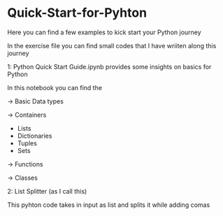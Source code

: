 # Quick-Start-for-Pyhton
Here you can find a few examples to kick start your Python journey

In the exercise file you can find small codes that I have wriiten along this journey

1: Python Quick Start Guide.ipynb provides some insights on basics for Python

In this notebook you can find the 

-> Basic Data types

-> Containers

 * Lists
 * Dictionaries
 * Tuples
 * Sets
 
-> Functions

-> Classes

2: List Splitter (as I call this)
    
This pyhton code takes in input as list and splits it while adding comas
